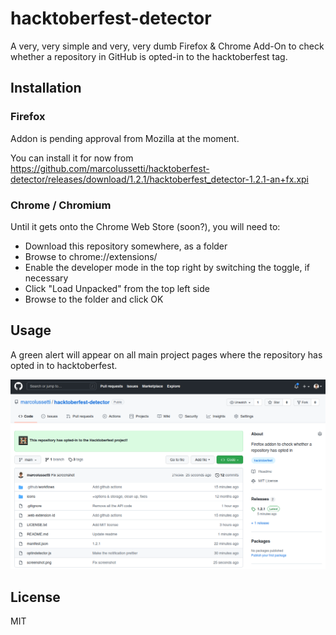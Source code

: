 # hacktoberfest-detector

A very, very simple and very, very dumb Firefox & Chrome Add-On to check whether a repository in GitHub is opted-in to the hacktoberfest tag.

## Installation

### Firefox

Addon is pending approval from Mozilla at the moment.

You can install it for now from https://github.com/marcolussetti/hacktoberfest-detector/releases/download/1.2.1/hacktoberfest_detector-1.2.1-an+fx.xpi

### Chrome / Chromium

Until it gets onto the Chrome Web Store (soon?), you will need to:

- Download this repository somewhere, as a folder
- Browse to chrome://extensions/
- Enable the developer mode in the top right by switching the toggle, if necessary
- Click "Load Unpacked" from the top left side
- Browse to the folder and click OK

## Usage

A green alert will appear on all main project pages where the repository has opted in to hacktoberfest.

![A screenshot](screenshot.png)

## License

MIT
